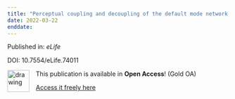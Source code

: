 ```yaml
---
title: "Perceptual coupling and decoupling of the default mode network during mind-wandering and reading."
date: 2022-03-22
enddate:
---
```


Published in: *eLife*

DOI: 10.7554/eLife.74011

<img src="https://upload.wikimedia.org/wikipedia/commons/thumb/7/77/Open_Access_logo_PLoS_transparent.svg/800px-Open_Access_logo_PLoS_transparent.svg.png" alt="drawing" width="50" align="left"/> &nbsp;&nbsp;&nbsp;This publication is available in **Open Access**! (Gold OA)

&nbsp;&nbsp;&nbsp;[Access it freely here](https://doi.org/10.7554/elife.74011
)

